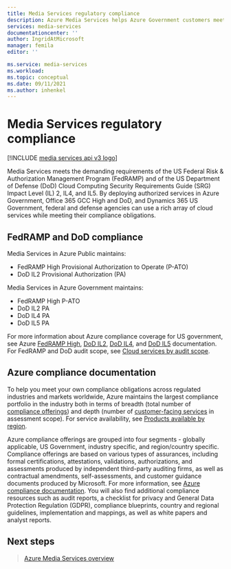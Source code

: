 ```yaml
---
title: Media Services regulatory compliance
description: Azure Media Services helps Azure Government customers meet their compliance obligations.
services: media-services
documentationcenter: ''
author: IngridAtMicrosoft
manager: femila
editor: ''

ms.service: media-services
ms.workload: 
ms.topic: conceptual
ms.date: 09/11/2021
ms.author: inhenkel
---
```


# Media Services regulatory compliance

[!INCLUDE [media services api v3 logo](./includes/v3-hr.md)]

Media Services meets the demanding requirements of the US Federal Risk & Authorization Management Program (FedRAMP) and of the US Department of Defense (DoD) Cloud Computing Security Requirements Guide (SRG) Impact Level (IL) 2, IL4, and IL5. By deploying authorized services in Azure Government, Office 365 GCC High and DoD, and Dynamics 365 US Government, federal and defense agencies can use a rich array of cloud services while meeting their compliance obligations.

## FedRAMP and DoD compliance

Media Services in Azure Public maintains:

- FedRAMP High Provisional Authorization to Operate (P-ATO)
- DoD IL2 Provisional Authorization (PA)

Media Services in Azure Government maintains:

- FedRAMP High P-ATO
- DoD IL2 PA
- DoD IL4 PA
- DoD IL5 PA

For more information about Azure compliance coverage for US government, see Azure [FedRAMP High](https://docs.microsoft.com/azure/compliance/offerings/offering-fedramp), [DoD IL2](https://docs.microsoft.com/azure/compliance/offerings/offering-dod-il2), [DoD IL4](https://docs.microsoft.com/azure/compliance/offerings/offering-dod-il4), and [DoD IL5](https://docs.microsoft.com/azure/compliance/offerings/offering-dod-il5) documentation. For FedRAMP and DoD audit scope, see [Cloud services by audit scope](https://docs.microsoft.com/azure-government/compliance/azure-services-in-fedramp-auditscope.md).

## Azure compliance documentation

To help you meet your own compliance obligations across regulated industries and markets worldwide, Azure maintains the largest compliance portfolio in the industry both in terms of breadth (total number of [compliance offerings](/azure/compliance/offerings/)) and depth (number of [customer-facing services](https://azure.microsoft.com/services/) in assessment scope). For service availability, see [Products available by region](https://azure.microsoft.com/global-infrastructure/services/).

Azure compliance offerings are grouped into four segments - globally applicable, US Government, industry specific, and region/country specific.  Compliance offerings are based on various types of assurances, including formal certifications, attestations, validations, authorizations, and assessments produced by independent third-party auditing firms, as well as contractual amendments, self-assessments, and customer guidance documents produced by Microsoft. For more information, see [Azure compliance documentation](https://docs.microsoft.com/compliance/index.yml). You will also find additional compliance resources such as audit reports, a checklist for privacy and General Data Protection Regulation (GDPR), compliance blueprints, country and regional guidelines, implementation and mappings, as well as white papers and analyst reports.

## Next steps

> [Azure Media Services overview](media-services-overview.md)
